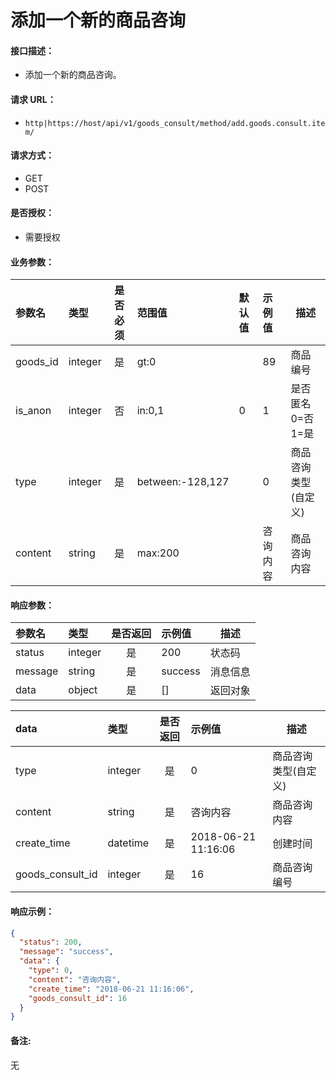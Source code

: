 # 添加一个新的商品咨询

#### 接口描述：
- 添加一个新的商品咨询。

#### 请求 URL：
- `http|https://host/api/v1/goods_consult/method/add.goods.consult.item/`

#### 请求方式：
- GET
- POST

#### 是否授权：
- 需要授权

#### 业务参数：
|参数名|类型|是否必须|范围值|默认值|示例值|描述|
|:----|:---|:---:|:-----|:-----|:-----|-----|
|goods_id |integer |是 |gt:0 | |89 |商品编号 |
|is_anon |integer |否 |in:0,1 |0 |1 |是否匿名 0=否 1=是 |
|type |integer |是 |between:-128,127 | |0 |商品咨询类型(自定义) |
|content |string |是 |max:200 | |咨询内容 |商品咨询内容 |

#### 响应参数：
|参数名|类型|是否返回|示例值|描述|
|:-----|:-----|:---:|:-----|-----|
|status |integer |是 |200 |状态码 |
|message |string |是 |success |消息信息 |
|data |object |是 |[] |返回对象 |

|data|类型|是否返回|示例值|描述|
|:-----|:-----|:---:|:-----|-----|
|type |integer |是 |0 |商品咨询类型(自定义) |
|content |string |是 |咨询内容 |商品咨询内容 |
|create_time |datetime |是 |2018-06-21 11:16:06 |创建时间 |
|goods_consult_id |integer |是 |16 |商品咨询编号 |

#### 响应示例：
```json
{
  "status": 200,
  "message": "success",
  "data": {
    "type": 0,
    "content": "咨询内容",
    "create_time": "2018-06-21 11:16:06",
    "goods_consult_id": 16
  }
}
```

#### 备注:
无